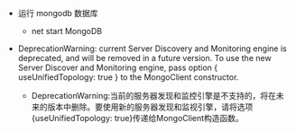 + 运行 mongodb 数据库
    + net start MongoDB

+ DeprecationWarning: current Server Discovery and Monitoring engine is deprecated, and will be removed in a future version. To use the new Server Discover and Monitoring engine, pass option { useUnifiedTopology: true } to the MongoClient constructor.
    + DeprecationWarning:当前的服务器发现和监控引擎是不支持的，将在未来的版本中删除。要使用新的服务器发现和监视引擎，请将选项{useUnifiedTopology: true}传递给MongoClient构造函数。